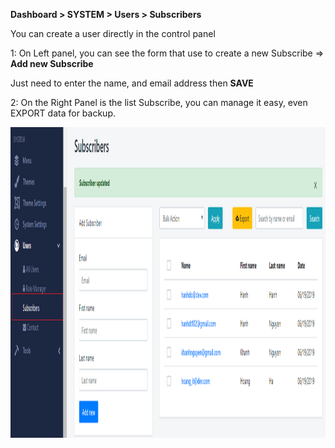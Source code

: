 <p><strong>Dashboard &gt; SYSTEM &gt; Users &gt; Subscribers</strong></p>
<p>You can create a user directly in the control panel</p>
<p>1: On Left panel, you can see the form that use to create a new Subscribe =&gt; <strong> Add new Subscribe</strong></p>
<p>Just need to enter the name, and email address then <strong>SAVE</strong></p>
<p>2: On the Right Panel is the list Subscribe, you can manage it easy, even EXPORT data for backup.</p>
<p><img src="/assets/images/be-subscribles-management/b364139c5f94a7bc809df47499b58b54.png" alt="" width="1332" height="497" /></p>